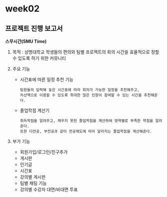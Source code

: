 # week02

## 프로젝트 진행 보고서

**스무시간(SMU Time)**

1. 목적 : 상명대학교 학생들의 편의와 팀별 프로젝트의 회의 시간을 효율적으로 정할 수 있도록 하기 위한 커뮤니티

2. 주요 기능

   - 시간표에 따른 일정 추천 기능

         팀원들의 입력해 놓은 시간표에 따라 회의가 가능한 일정을 추천해주고,
         차선책으로 이용할 수 있도록 최대한 많은 인원이 참여할 수 있는 시간을 추천해준다.
      
   - 졸업학점 계산기

         취득학점을 알려주고, 채우지 못한 졸업학점을 계산하여 영역별로 부족한 학점을 알려준다. 
         또한 다전공, 부전공과 같이 전공제도에 따라 달라지는 졸업학점을 계산해준다.
 
3. 부가 기능
 
   - 회원가입/로그인/친구추가
   - 게시판
   - 인기글
   - 시간표
   - 강의별 게시판
   - 팀별 채팅 기능
   - 강의별 수강자 대면/비대면 투표
